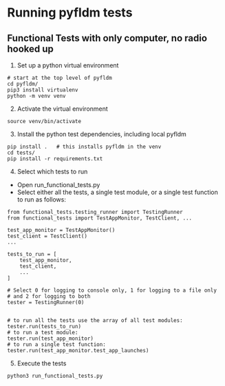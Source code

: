 # Running pyfldm tests

## Functional Tests with only computer, no radio hooked up
1. Set up a python virtual environment
```
# start at the top level of pyfldm
cd pyfldm/
pip3 install virtualenv
python -m venv venv
```
2. Activate the virtual environment
```
source venv/bin/activate
```
3. Install the python test dependencies, including local pyfldm
```
pip install .   # this installs pyfldm in the venv
cd tests/
pip install -r requirements.txt
```
4. Select which tests to run
  - Open run_functional_tests.py
  - Select either all the tests, a single test module, or a single test function to run as follows:
```
from functional_tests.testing_runner import TestingRunner
from functional_tests import TestAppMonitor, TestClient, ...

test_app_monitor = TestAppMonitor()
test_client = TestClient()
...

tests_to_run = [
    test_app_monitor,
    test_client,
    ...
]

# Select 0 for logging to console only, 1 for logging to a file only
# and 2 for logging to both
tester = TestingRunner(0)


# to run all the tests use the array of all test modules:
tester.run(tests_to_run)
# to run a test module:
tester.run(test_app_monitor)
# to run a single test function:
tester.run(test_app_monitor.test_app_launches)
```
5. Execute the tests
```
python3 run_functional_tests.py
```